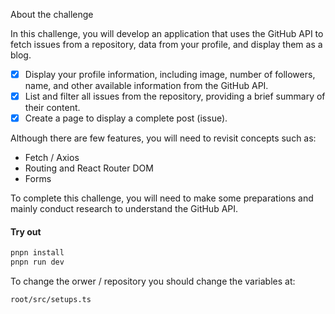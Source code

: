 About the challenge

In this challenge, you will develop an application that uses the GitHub API to fetch issues from a repository, data from your profile, and display them as a blog.

- [x] Display your profile information, including image, number of followers, name, and other available information from the GitHub API.
- [x] List and filter all issues from the repository, providing a brief summary of their content.
- [x] Create a page to display a complete post (issue).

Although there are few features, you will need to revisit concepts such as:

- Fetch / Axios
- Routing and React Router DOM
- Forms

To complete this challenge, you will need to make some preparations and mainly conduct research to understand the GitHub API.

#### Try out

```bash
pnpn install
pnpn run dev
```

To change the orwer / repository you should change the variables at:

`root/src/setups.ts`
